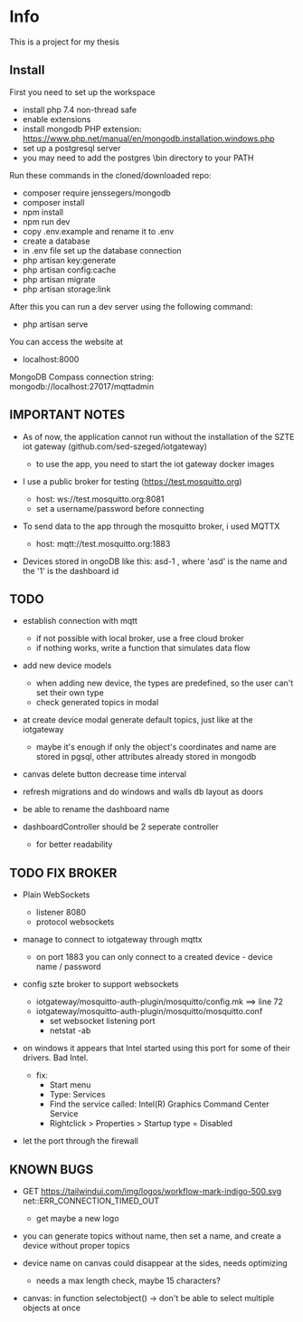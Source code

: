 # Info

This is a project for my thesis

## Install

First you need to set up the workspace
* install php 7.4 non-thread safe
* enable extensions
* install mongodb PHP extension: https://www.php.net/manual/en/mongodb.installation.windows.php
* set up a postgresql server
* you may need to add the postgres \bin directory to your PATH

Run these commands in the cloned/downloaded repo:
* composer require jenssegers/mongodb
* composer install
* npm install
* npm run dev
* copy .env.example and rename it to .env
* create a database
* in .env file set up the database connection
* php artisan key:generate
* php artisan config:cache
* php artisan migrate
* php artisan storage:link

After this you can run a dev server using the following command:
* php artisan serve

You can access the website at
* localhost:8000

MongoDB Compass connection string: mongodb://localhost:27017/mqttadmin

## IMPORTANT NOTES

* As of now, the application cannot run without the installation of the SZTE iot gateway (github.com/sed-szeged/iotgateway)	
	- to use the app, you need to start the iot gateway docker images

* I use a public broker for testing (https://test.mosquitto.org)
	- host: ws://test.mosquitto.org:8081
	- set a username/password before connecting

* To send data to the app through the mosquitto broker, i used MQTTX
	- host: mqtt://test.mosquitto.org:1883

* Devices stored in ongoDB like this: asd-1 , where 'asd' is the name and the '1' is the dashboard id


## TODO

* establish connection with mqtt
	- if not possible with local broker, use a free cloud broker
	- if nothing works, write a function that simulates data flow

* add new device models
	- when adding new device, the types are predefined, so the user can't set their own type
	- check generated topics in modal

* at create device modal generate default topics, just like at the iotgateway
	- maybe it's enough if only the object's coordinates and name are stored in pgsql, other attributes already stored in mongodb

* canvas delete button decrease time interval

* refresh migrations and do windows and walls db layout as doors

* be able to rename the dashboard name

* dashboardController should be 2 seperate controller
	- for better readability


## TODO FIX BROKER

* Plain WebSockets
	- listener 8080
	- protocol websockets

* manage to connect to iotgateway through mqttx
	- on port 1883 you can only connect to a created device - device name / password

* config szte broker to support websockets
	- iotgateway/mosquitto-auth-plugin/mosquitto/config.mk  ==>  line 72
	- iotgateway/mosquitto-auth-plugin/mosquitto/mosquitto.conf
		- set websocket listening port
		- netstat -ab

* on windows it appears that Intel started using this port for some of their drivers. Bad Intel.
	- fix:
		- Start menu
		- Type: Services
		- Find the service called: Intel(R) Graphics Command Center Service
		- Rightclick > Properties > Startup type = Disabled

* let the port through the firewall


## KNOWN BUGS

* GET https://tailwindui.com/img/logos/workflow-mark-indigo-500.svg net::ERR_CONNECTION_TIMED_OUT
	- get maybe a new logo

* you can generate topics without name, then set a name, and create a device without proper topics

* device name on canvas could disappear at the sides, needs optimizing
	- needs a max length check, maybe 15 characters?

* canvas: in function selectobject() -> don't be able to select multiple objects at once
